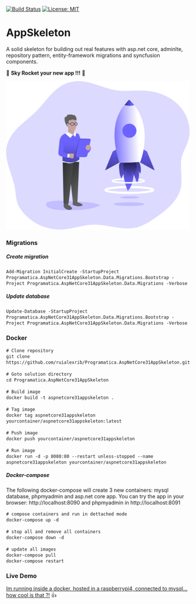 [![Build Status](https://programaticasoftware.visualstudio.com/Programatica.AspNetCore31AppSkeleton/_apis/build/status/ruialexrib.Programatica.AspNetCore31AppSkeleton?branchName=main)](https://programaticasoftware.visualstudio.com/Programatica.AspNetCore31AppSkeleton/_build/latest?definitionId=20&branchName=main) [![License: MIT](https://img.shields.io/badge/License-MIT-yellow.svg)](https://opensource.org/licenses/MIT)

# AppSkeleton
A solid skeleton for building out real features with asp.net core, adminlte, repository pattern, entity-framework migrations and syncfusion components.

:rocket: **Sky Rocket your new app !!!** :rocket:

<img src="https://github.com/ruialexrib/Programatica.AspNetCore31AppSkeleton/blob/main/logo.png?raw=true" width="500">

### Migrations

##### Create migration
```
Add-Migration InitialCreate -StartupProject Programatica.AspNetCore31AppSkeleton.Data.Migrations.Bootstrap -Project Programatica.AspNetCore31AppSkeleton.Data.Migrations -Verbose
```
##### Update database
```
Update-Database -StartupProject Programatica.AspNetCore31AppSkeleton.Data.Migrations.Bootstrap -Project Programatica.AspNetCore31AppSkeleton.Data.Migrations -Verbose
```

### Docker

```
# Clone repository
git clone https://github.com/ruialexrib/Programatica.AspNetCore31AppSkeleton.git

# Goto solution directory
cd Programatica.AspNetCore31AppSkeleton

# Build image
docker build -t aspnetcore31appskeleton .

# Tag image
docker tag aspnetcore31appskeleton yourcontainer/aspnetcore31appskeleton:latest

# Push image
docker push yourcontainer/aspnetcore31appskeleton

# Run image
docker run -d -p 8080:80 --restart unless-stopped --name aspnetcore31appskeleton yourcontainer/aspnetcore31appskeleton
```

##### Docker-compose

The following docker-compose will create 3 new containers: mysql database, phpmyadmin and asp.net core app.
You can try the app in your browser: http://localhost:8090 and phpmyadmin in http://localhost:8091
```
# compose containers and run in dettached mode
docker-compose up -d

# stop all and remove all containers
docker-compose down -d

# update all images
docker-compose pull
docker-compose restart
```

### Live Demo

[Im running inside a docker, hosted in a raspberrypi4, connected to mysql... how cool is that ?!](http://ruialexrib.ddns.net:8090) :thumbsup:
